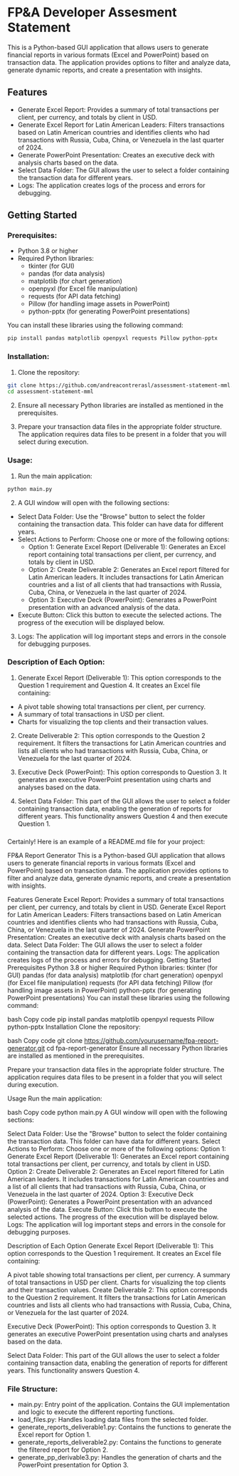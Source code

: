 # FP&A Developer Assesment Statement

This is a Python-based GUI application that allows users to generate financial reports in various formats (Excel and PowerPoint) based on transaction data. The application provides options to filter and analyze data, generate dynamic reports, and create a presentation with insights.

## Features
- Generate Excel Report: Provides a summary of total transactions per client, per currency, and totals by client in USD.
- Generate Excel Report for Latin American Leaders: Filters transactions based on Latin American countries and identifies clients who had transactions with Russia, Cuba, China, or Venezuela in the last quarter of 2024.
- Generate PowerPoint Presentation: Creates an executive deck with analysis charts based on the data.
- Select Data Folder: The GUI allows the user to select a folder containing the transaction data for different years.
- Logs: The application creates logs of the process and errors for debugging.

## Getting Started

### Prerequisites:
- Python 3.8 or higher
- Required Python libraries:
  - tkinter (for GUI)
  - pandas (for data analysis)
  - matplotlib (for chart generation)
  - openpyxl (for Excel file manipulation)
  - requests (for API data fetching)
  - Pillow (for handling image assets in PowerPoint)
  - python-pptx (for generating PowerPoint presentations)
 
You can install these libraries using the following command:
```bash
pip install pandas matplotlib openpyxl requests Pillow python-pptx
```

### Installation:

1. Clone the repository:
```bash
git clone https://github.com/andreacontrerasl/assessment-statement-mml.git
cd assessment-statement-mml
```

2. Ensure all necessary Python libraries are installed as mentioned in the prerequisites.

3. Prepare your transaction data files in the appropriate folder structure. The application requires data files to be present in a folder that you will select during execution.

### Usage:

1. Run the main application:
```bash
python main.py
```

2. A GUI window will open with the following sections:
- Select Data Folder: Use the "Browse" button to select the folder containing the transaction data. This folder can have data for different years.
- Select Actions to Perform: Choose one or more of the following options:
  - Option 1: Generate Excel Report (Deliverable 1): Generates an Excel report containing total transactions per client, per currency, and totals by client in USD.
  - Option 2: Create Deliverable 2: Generates an Excel report filtered for Latin American leaders. It includes transactions for Latin American countries and a list of all clients that had transactions with Russia, Cuba, China, or Venezuela in the last quarter of 2024.
  - Option 3: Executive Deck (PowerPoint): Generates a PowerPoint presentation with an advanced analysis of the data.
- Execute Button: Click this button to execute the selected actions. The progress of the execution will be displayed below.

3. Logs: The application will log important steps and errors in the console for debugging purposes.

### Description of Each Option:

1. Generate Excel Report (Deliverable 1): This option corresponds to the Question 1 requirement and Question 4. It creates an Excel file containing:
  - A pivot table showing total transactions per client, per currency.
  - A summary of total transactions in USD per client.
  - Charts for visualizing the top clients and their transaction values.
    
2. Create Deliverable 2: This option corresponds to the Question 2 requirement. It filters the transactions for Latin American countries and lists all clients who had transactions with Russia, Cuba, China, or Venezuela for the last quarter of 2024.

3. Executive Deck (PowerPoint): This option corresponds to Question 3. It generates an executive PowerPoint presentation using charts and analyses based on the data.

4. Select Data Folder: This part of the GUI allows the user to select a folder containing transaction data, enabling the generation of reports for different years. This functionality answers Question 4 and then execute Question 1.

### 
Certainly! Here is an example of a README.md file for your project:

FP&A Report Generator
This is a Python-based GUI application that allows users to generate financial reports in various formats (Excel and PowerPoint) based on transaction data. The application provides options to filter and analyze data, generate dynamic reports, and create a presentation with insights.

Features
Generate Excel Report: Provides a summary of total transactions per client, per currency, and totals by client in USD.
Generate Excel Report for Latin American Leaders: Filters transactions based on Latin American countries and identifies clients who had transactions with Russia, Cuba, China, or Venezuela in the last quarter of 2024.
Generate PowerPoint Presentation: Creates an executive deck with analysis charts based on the data.
Select Data Folder: The GUI allows the user to select a folder containing the transaction data for different years.
Logs: The application creates logs of the process and errors for debugging.
Getting Started
Prerequisites
Python 3.8 or higher
Required Python libraries:
tkinter (for GUI)
pandas (for data analysis)
matplotlib (for chart generation)
openpyxl (for Excel file manipulation)
requests (for API data fetching)
Pillow (for handling image assets in PowerPoint)
python-pptx (for generating PowerPoint presentations)
You can install these libraries using the following command:

bash
Copy code
pip install pandas matplotlib openpyxl requests Pillow python-pptx
Installation
Clone the repository:

bash
Copy code
git clone https://github.com/yourusername/fpa-report-generator.git
cd fpa-report-generator
Ensure all necessary Python libraries are installed as mentioned in the prerequisites.

Prepare your transaction data files in the appropriate folder structure. The application requires data files to be present in a folder that you will select during execution.

Usage
Run the main application:

bash
Copy code
python main.py
A GUI window will open with the following sections:

Select Data Folder: Use the "Browse" button to select the folder containing the transaction data. This folder can have data for different years.
Select Actions to Perform: Choose one or more of the following options:
Option 1: Generate Excel Report (Deliverable 1): Generates an Excel report containing total transactions per client, per currency, and totals by client in USD.
Option 2: Create Deliverable 2: Generates an Excel report filtered for Latin American leaders. It includes transactions for Latin American countries and a list of all clients that had transactions with Russia, Cuba, China, or Venezuela in the last quarter of 2024.
Option 3: Executive Deck (PowerPoint): Generates a PowerPoint presentation with an advanced analysis of the data.
Execute Button: Click this button to execute the selected actions. The progress of the execution will be displayed below.
Logs: The application will log important steps and errors in the console for debugging purposes.

Description of Each Option
Generate Excel Report (Deliverable 1): This option corresponds to the Question 1 requirement. It creates an Excel file containing:

A pivot table showing total transactions per client, per currency.
A summary of total transactions in USD per client.
Charts for visualizing the top clients and their transaction values.
Create Deliverable 2: This option corresponds to the Question 2 requirement. It filters the transactions for Latin American countries and lists all clients who had transactions with Russia, Cuba, China, or Venezuela for the last quarter of 2024.

Executive Deck (PowerPoint): This option corresponds to Question 3. It generates an executive PowerPoint presentation using charts and analyses based on the data.

Select Data Folder: This part of the GUI allows the user to select a folder containing transaction data, enabling the generation of reports for different years. This functionality answers Question 4.

### File Structure:

- main.py: Entry point of the application. Contains the GUI implementation and logic to execute the different reporting functions.
- load_files.py: Handles loading data files from the selected folder.
- generate_reports_deliverable1.py: Contains the functions to generate the Excel report for Option 1.
- generate_reports_deliverable2.py: Contains the functions to generate the filtered report for Option 2.
- generate_pp_derivable3.py: Handles the generation of charts and the PowerPoint presentation for Option 3.
